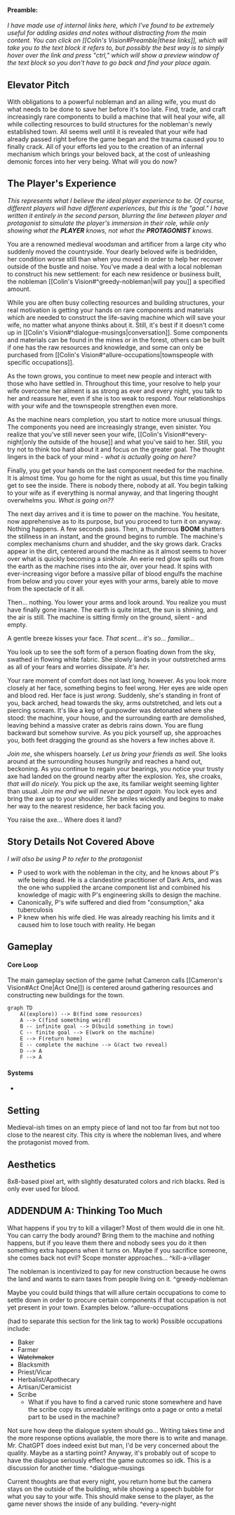 #### Preamble:
*I have made use of internal links here, which I've found to be extremely useful for adding asides and notes without distracting from the main content. You can click on [[Colin's Vision#Preamble|these links]], which will take you to the text block it refers to, but possibly the best way is to simply hover over the link and press "ctrl," which will show a preview window of the text block so you don't have to go back and find your place again.*

## Elevator Pitch
With obligations to a powerful nobleman and an ailing wife, you must do what needs to be done to save her before it's too late. Find, trade, and craft increasingly rare components to build a machine that will heal your wife, all while collecting resources to build structures for the nobleman's newly established town. All seems well until it is revealed that your wife had already passed right before the game began and the trauma caused you to finally crack. All of your efforts led you to the creation of an infernal mechanism which brings your beloved back, at the cost of unleashing demonic forces into her very being. What will you do now?

## The Player's Experience
*This represents what I believe the ideal player experience to be. Of course, different players will have different experiences, but this is the "goal." I have written it entirely in the second person, blurring the line between player and protagonist to simulate the player's immersion in their role, while only showing what the **PLAYER** knows, not what the **PROTAGONIST** knows.*

You are a renowned medieval woodsman and artificer from a large city who suddenly moved the countryside. Your dearly beloved wife is bedridden, her condition worse still than when you moved in order to help her recover outside of the bustle and noise. You've made a deal with a local nobleman to construct his new settlement: for each new residence or business built, the nobleman [[Colin's Vision#^greedy-nobleman|will pay you]] a specified amount. 

While you are often busy collecting resources and building structures, your real motivation is getting your hands on rare components and materials which are needed to construct the life-saving machine which will save your wife, no matter what anyone thinks about it. Still, it's best if it doesn't come up in [[Colin's Vision#^dialogue-musings|conversation]]. Some components and materials can be found in the mines or in the forest, others can be built if one has the raw resources and knowledge, and some can only be purchased from [[Colin's Vision#^allure-occupations|townspeople with specific occupations]].

As the town grows, you continue to meet new people and interact with those who have settled in. Throughout this time, your resolve to help your wife overcome her ailment is as strong as ever and every night, you talk to her and reassure her, even if she is too weak to respond. Your relationships with your wife and the townspeople strengthen even more.

As the machine nears completion, you start to notice more unusual things. The components you need are increasingly strange, even sinister. You realize that you've still never seen your wife, [[Colin's Vision#^every-night|only the outside of the house]] and what you've said to her. Still, you try not to think too hard about it and focus on the greater goal. The thought lingers in the back of your mind - *what is actually going on here?*

Finally, you get your hands on the last component needed for the machine. It is almost time. You go home for the night as usual, but this time you finally get to see the inside. There is nobody there, nobody at all. You begin talking to your wife as if everything is normal anyway, and that lingering thought overwhelms you. *What is going on??*

The next day arrives and it is time to power on the machine. You hesitate, now apprehensive as to its purpose, but you proceed to turn it on anyway. Nothing happens. A few seconds pass. Then, a thunderous **BOOM** shatters the stillness in an instant, and the ground begins to rumble. The machine's complex mechanisms churn and shudder, and the sky grows dark. Cracks appear in the dirt, centered around the machine as it almost seems to hover over what is quickly becoming a sinkhole. An eerie red glow spills out from the earth as the machine rises into the air, over your head. It spins with ever-increasing vigor before a massive pillar of blood engulfs the machine from below and you cover your eyes with your arms, barely able to move from the spectacle of it all.

Then... nothing. You lower your arms and look around. You realize you must have finally gone insane. The earth is quite intact, the sun is shining, and the air is still. The machine is sitting firmly on the ground, silent - and empty. 

A gentle breeze kisses your face. *That scent... it's so... familiar...*

You look up to see the soft form of a person floating down from the sky, swathed in flowing white fabric. She slowly lands in your outstretched arms as all of your fears and worries dissipate. *It's her.* 

Your rare moment of comfort does not last long, however. As you look more closely at her face, something begins to feel wrong. Her eyes are wide open and blood red. Her face is just *wrong.* Suddenly, she's standing in front of you, back arched, head towards the sky, arms outstretched, and lets out a piercing scream. It's like a keg of gunpowder was detonated where she stood: the machine, your house, and the surrounding earth are demolished, leaving behind a massive crater as debris rains down. You are flung backward but somehow survive. As you pick yourself up, she approaches you, both feet dragging the ground as she hovers a few inches above it.

*Join me*, she whispers hoarsely. *Let us bring your friends as well.* She looks around at the surrounding houses hungrily and reaches a hand out, beckoning. As you continue to regain your bearings, you notice your trusty axe had landed on the ground nearby after the explosion. *Yes*, she croaks, *that will do nicely.* You pick up the axe, its familiar weight seeming lighter than usual. *Join me and we will never be apart again.* You lock eyes and bring the axe up to your shoulder. She smiles wickedly and begins to make her way to the nearest residence, her back facing you. 

You raise the axe...
Where does it land?

## Story Details Not Covered Above
*I will also be using P to refer to the protagonist*

- P used to work with the nobleman in the city, and he knows about P's wife being dead. He is a clandestine practitioner of Dark Arts, and was the one who supplied the arcane component list and combined his knowledge of magic with P's engineering skills to design the machine.
- Canonically, P's wife suffered and died from "consumption," aka tuberculosis
- P knew when his wife died. He was already reaching his limits and it caused him to lose touch with reality. He began 

## Gameplay
#### Core Loop
The main gameplay section of the game (what Cameron calls [[Cameron's Vision#Act One|Act One]]) is centered around gathering resources and constructing new buildings for the town. 

```mermaid
graph TD
    A((explore)) --> B(find some resources)
    A --> C(find something weird)
    B -- infinite goal --> D(build something in town)
    C -- finite goal --> E(work on the machine)
    E --> F(return home)
    E -- complete the machine --> G(act two reveal)
    D --> A
    F --> A
```

#### Systems 
- 

## Setting
Medieval-ish times on an empty piece of land not too far from but not too close to the nearest city. This city is where the nobleman lives, and where the protagonist moved from. 

## Aesthetics
8x8-based pixel art, with slightly desaturated colors and rich blacks. Red is only ever used for blood.

## ADDENDUM A: Thinking Too Much
What happens if you try to kill a villager? Most of them would die in one hit. You can carry the body around? Bring them to the machine and nothing happens, but if you leave them there and nobody sees you do it then something extra happens when it turns on. Maybe if you sacrifice someone, she comes back not evil? Scope monster approaches... ^kill-a-villager


The nobleman is incentivized to pay for new construction because he owns the land and wants to earn taxes from people living on it. ^greedy-nobleman


Maybe you could build things that will allure certain occupations to come to settle down in order to procure certain components if that occupation is not yet present in your town. Examples below. ^allure-occupations

(had to separate this section for the link tag to work)
Possible occupations include:
- Baker
- Farmer
- ~~Watchmaker~~
- Blacksmith
- Priest/Vicar
- Herbalist/Apothecary
- Artisan/Ceramicist
- Scribe
	- What if you have to find a carved runic stone somewhere and have the scribe copy its unreadable writings onto a page or onto a metal part to be used in the machine?


Not sure how deep the dialogue system should go... Writing takes time and the more response options available, the more there is to write and manage. Mr. ChatGPT does indeed exist but man, I'd be very concerned about the quality. Maybe as a starting point? Anyway, it's probably out of scope to have the dialogue seriously effect the game outcomes so idk. This is a discussion for another time. ^dialogue-musings


Current thoughts are that every night, you return home but the camera stays on the outside of the building, while showing a speech bubble for what you say to your wife. This should make sense to the player, as the game never shows the inside of any building. ^every-night